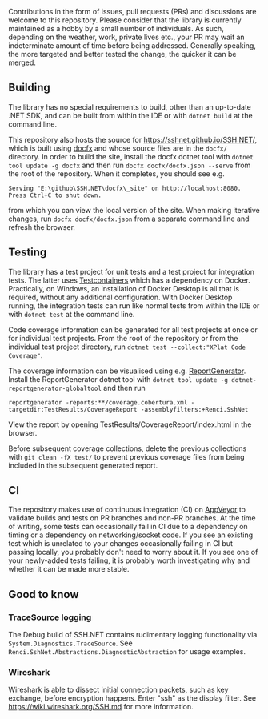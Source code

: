 Contributions in the form of issues, pull requests (PRs) and discussions are welcome to this repository. Please consider that the library is currently maintained as a hobby by a small number of individuals. As such, depending on the weather, work, private lives etc., your PR may wait an indeterminate amount of time before being addressed. Generally speaking, the more targeted and better tested the change, the quicker it can be merged.

## Building

The library has no special requirements to build, other than an up-to-date .NET SDK, and can be built from within the IDE or with `dotnet build` at the command line.

This repository also hosts the source for https://sshnet.github.io/SSH.NET/, which is built using [docfx](https://dotnet.github.io/docfx/index.html) and whose source files are in the `docfx/` directory. In order to build the site, install the docfx dotnet tool with `dotnet tool update -g docfx` and then run `docfx docfx/docfx.json --serve` from the root of the repository. When it completes, you should see e.g.

```
Serving "E:\github\SSH.NET\docfx\_site" on http://localhost:8080. Press Ctrl+C to shut down.
```

from which you can view the local version of the site. When making iterative changes, run `docfx docfx/docfx.json` from a separate command line and refresh the browser.

## Testing

The library has a test project for unit tests and a test project for integration tests. The latter uses [Testcontainers](https://dotnet.testcontainers.org/) which has a dependency on Docker. Practically, on Windows, an installation of Docker Desktop is all that is required, without any additional configuration. With Docker Desktop running, the integration tests can run like normal tests from within the IDE or with `dotnet test` at the command line.

Code coverage information can be generated for all test projects at once or for individual test projects. From the root of the repository or from the individual test project directory, run `dotnet test --collect:"XPlat Code Coverage"`.

The coverage information can be visualised using e.g. [ReportGenerator](https://reportgenerator.io/). Install the ReportGenerator dotnet tool with `dotnet tool update -g dotnet-reportgenerator-globaltool` and then run

```
reportgenerator -reports:**/coverage.cobertura.xml -targetdir:TestResults/CoverageReport -assemblyfilters:+Renci.SshNet
```

View the report by opening TestResults/CoverageReport/index.html in the browser.

Before subsequent coverage collections, delete the previous collections with `git clean -fX test/` to prevent previous coverage files from being included in the subsequent generated report.

## CI

The repository makes use of continuous integration (CI) on [AppVeyor](https://ci.appveyor.com/project/drieseng/ssh-net/history) to validate builds and tests on PR branches and non-PR branches. At the time of writing, some tests can occasionally fail in CI due to a dependency on timing or a dependency on networking/socket code. If you see an existing test which is unrelated to your changes occasionally failing in CI but passing locally, you probably don't need to worry about it. If you see one of your newly-added tests failing, it is probably worth investigating why and whether it can be made more stable.

## Good to know

### TraceSource logging

The Debug build of SSH.NET contains rudimentary logging functionality via `System.Diagnostics.TraceSource`. See `Renci.SshNet.Abstractions.DiagnosticAbstraction` for usage examples.

### Wireshark

Wireshark is able to dissect initial connection packets, such as key exchange, before encryption happens. Enter "ssh" as the display filter. See https://wiki.wireshark.org/SSH.md for more information.
